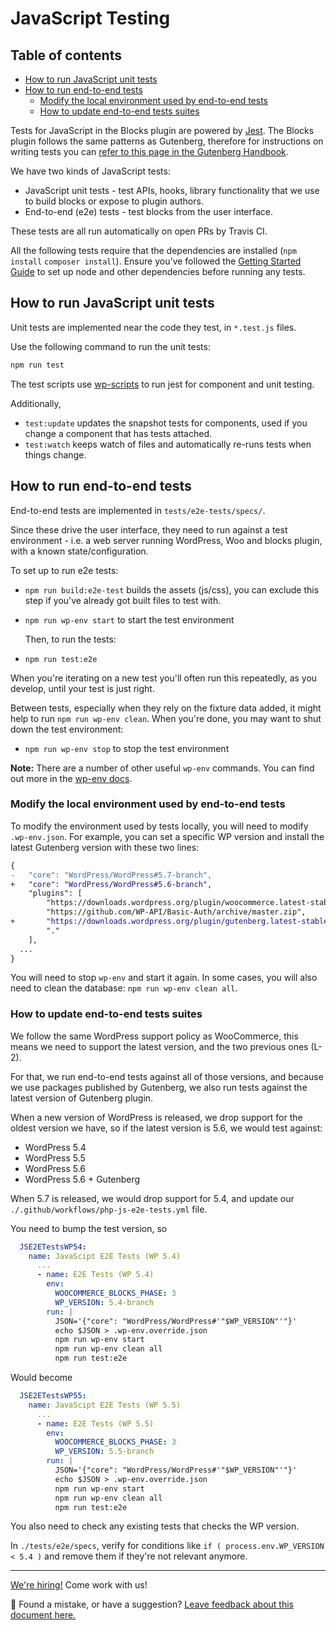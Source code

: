 # JavaScript Testing <!-- omit in toc -->

## Table of contents <!-- omit in toc -->

- [How to run JavaScript unit tests](#how-to-run-javascript-unit-tests)
- [How to run end-to-end tests](#how-to-run-end-to-end-tests)
    - [Modify the local environment used by end-to-end tests](#modify-the-local-environment-used-by-end-to-end-tests)
    - [How to update end-to-end tests suites](#how-to-update-end-to-end-tests-suites)

Tests for JavaScript in the Blocks plugin are powered by [Jest](https://jestjs.io/). The Blocks plugin follows the same patterns as Gutenberg, therefore for instructions on writing tests you can [refer to this page in the Gutenberg Handbook](https://developer.wordpress.org/block-editor/contributors/develop/testing-overview/).

We have two kinds of JavaScript tests:

-   JavaScript unit tests - test APIs, hooks, library functionality that we use to build blocks or expose to plugin authors.
-   End-to-end (e2e) tests - test blocks from the user interface.

These tests are all run automatically on open PRs by Travis CI.

All the following tests require that the dependencies are installed (`npm install` `composer install`). Ensure you've followed the [Getting Started Guide](getting-started.md) to set up node and other dependencies before running any tests.

## How to run JavaScript unit tests

Unit tests are implemented near the code they test, in `*.test.js` files.

Use the following command to run the unit tests:

```sh
npm run test
```

The test scripts use [wp-scripts](https://github.com/WordPress/gutenberg/tree/master/packages/scripts) to run jest for component and unit testing.

Additionally,

-   `test:update` updates the snapshot tests for components, used if you change a component that has tests attached.
-   `test:watch` keeps watch of files and automatically re-runs tests when things change.

## How to run end-to-end tests

End-to-end tests are implemented in `tests/e2e-tests/specs/`.

Since these drive the user interface, they need to run against a test environment - i.e. a web server running WordPress, Woo and blocks plugin, with a known state/configuration.

To set up to run e2e tests:

-   `npm run build:e2e-test` builds the assets (js/css), you can exclude this step if you've already got built files to test with.
-   `npm run wp-env start` to start the test environment

    Then, to run the tests:

-   `npm run test:e2e`

When you're iterating on a new test you'll often run this repeatedly, as you develop, until your test is just right.

Between tests, especially when they rely on the fixture data added, it might help to run `npm run wp-env clean`.
When you're done, you may want to shut down the test environment:

-   `npm run wp-env stop` to stop the test environment

**Note:** There are a number of other useful `wp-env` commands. You can find out more in the [wp-env docs](https://github.com/WordPress/gutenberg/blob/master/packages/env/README.md).

### Modify the local environment used by end-to-end tests

To modify the environment used by tests locally, you will need to modify `.wp-env.json`. For example, you can set a specific WP version and install the latest Gutenberg version with these two lines:

```diff
{
-	"core": "WordPress/WordPress#5.7-branch",
+	"core": "WordPress/WordPress#5.6-branch",
	"plugins": [
		"https://downloads.wordpress.org/plugin/woocommerce.latest-stable.zip",
		"https://github.com/WP-API/Basic-Auth/archive/master.zip",
+		"https://downloads.wordpress.org/plugin/gutenberg.latest-stable.zip",
		"."
	],
  ...
}
```

You will need to stop `wp-env` and start it again. In some cases, you will also need to clean the database: `npm run wp-env clean all`.

### How to update end-to-end tests suites

We follow the same WordPress support policy as WooCommerce, this means we need to support the latest version, and the two previous ones (L-2).

For that, we run end-to-end tests against all of those versions, and because we use packages published by Gutenberg, we also run tests against the latest version of Gutenberg plugin.

When a new version of WordPress is released, we drop support for the oldest version we have, so if the latest version is 5.6, we would test against:

-   WordPress 5.4
-   WordPress 5.5
-   WordPress 5.6
-   WordPress 5.6 + Gutenberg

When 5.7 is released, we would drop support for 5.4, and update our `./.github/workflows/php-js-e2e-tests.yml` file.

You need to bump the test version, so

```yml
  JSE2ETestsWP54:
    name: JavaScipt E2E Tests (WP 5.4)
      ...
      - name: E2E Tests (WP 5.4)
        env:
          WOOCOMMERCE_BLOCKS_PHASE: 3
          WP_VERSION: 5.4-branch
        run: |
          JSON='{"core": "WordPress/WordPress#'"$WP_VERSION"'"}'
          echo $JSON > .wp-env.override.json
          npm run wp-env start
          npm run wp-env clean all
          npm run test:e2e
```

Would become

```yml
  JSE2ETestsWP55:
    name: JavaScipt E2E Tests (WP 5.5)
      ...
      - name: E2E Tests (WP 5.5)
        env:
          WOOCOMMERCE_BLOCKS_PHASE: 3
          WP_VERSION: 5.5-branch
        run: |
          JSON='{"core": "WordPress/WordPress#'"$WP_VERSION"'"}'
          echo $JSON > .wp-env.override.json
          npm run wp-env start
          npm run wp-env clean all
          npm run test:e2e
```

You also need to check any existing tests that checks the WP version.

In `./tests/e2e/specs`, verify for conditions like `if ( process.env.WP_VERSION < 5.4 )` and remove them if they're not relevant anymore.

<!-- FEEDBACK -->

---

[We're hiring!](https://woocommerce.com/careers/) Come work with us!

🐞 Found a mistake, or have a suggestion? [Leave feedback about this document here.](https://github.com/woocommerce/woocommerce-gutenberg-products-block/issues/new?assignees=&labels=type%3A+documentation&template=--doc-feedback.md&title=Feedback%20on%20./docs/contributors/javascript-testing.md)

<!-- /FEEDBACK -->

